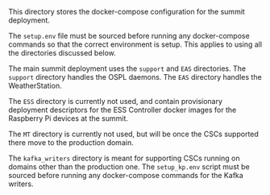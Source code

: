 This directory stores the docker-compose configuration for the summit deployment.

The `setup.env` file must be sourced before running any docker-compose commands so that the correct environment is setup. This applies to using all the directories discussed below.

The main summit deployment uses the `support` and `EAS` directories. The `support` directory handles the OSPL daemons. The `EAS` directory handles the WeatherStation.

The `ESS` directory is currently not used, and contain provisionary deployment descriptors for the ESS Controller docker images for the Raspberry Pi devices at the summit.

The `MT` directory is currently not used, but will be once the CSCs supported there move to the production domain.

The `kafka_writers` directory is meant for supporting CSCs running on domains other than the production one. The `setup_kp.env` script must be sourced before running any docker-compose commands for the Kafka writers.
